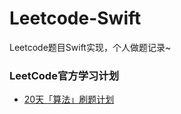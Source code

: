 # Leetcode-Swift
Leetcode题目Swift实现，个人做题记录~

### LeetCode官方学习计划

* [20天「算法」刷题计划](./AllMDFiles/LeetcodeStudyPlan/01.md)

